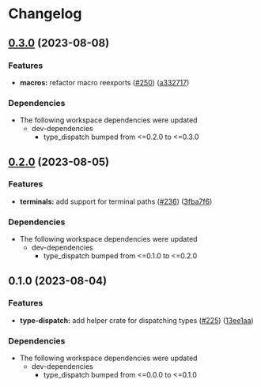 # Changelog

## [0.3.0](https://github.com/substrate-labs/substrate2/compare/type_dispatch_macros-v0.2.0...type_dispatch_macros-v0.3.0) (2023-08-08)


### Features

* **macros:** refactor macro reexports ([#250](https://github.com/substrate-labs/substrate2/issues/250)) ([a332717](https://github.com/substrate-labs/substrate2/commit/a332717e549fdea50306067e1c92dc60293aed4c))


### Dependencies

* The following workspace dependencies were updated
  * dev-dependencies
    * type_dispatch bumped from <=0.2.0 to <=0.3.0

## [0.2.0](https://github.com/substrate-labs/substrate2/compare/type_dispatch_macros-v0.1.0...type_dispatch_macros-v0.2.0) (2023-08-05)


### Features

* **terminals:** add support for terminal paths ([#236](https://github.com/substrate-labs/substrate2/issues/236)) ([3fba7f6](https://github.com/substrate-labs/substrate2/commit/3fba7f6227bbf2efcaf79d849c79175e44d783a4))


### Dependencies

* The following workspace dependencies were updated
  * dev-dependencies
    * type_dispatch bumped from <=0.1.0 to <=0.2.0

## 0.1.0 (2023-08-04)


### Features

* **type-dispatch:** add helper crate for dispatching types ([#225](https://github.com/substrate-labs/substrate2/issues/225)) ([13ee1aa](https://github.com/substrate-labs/substrate2/commit/13ee1aa1b287ed0c147549003c0af815b849577b))


### Dependencies

* The following workspace dependencies were updated
  * dev-dependencies
    * type_dispatch bumped from <=0.0.0 to <=0.1.0
